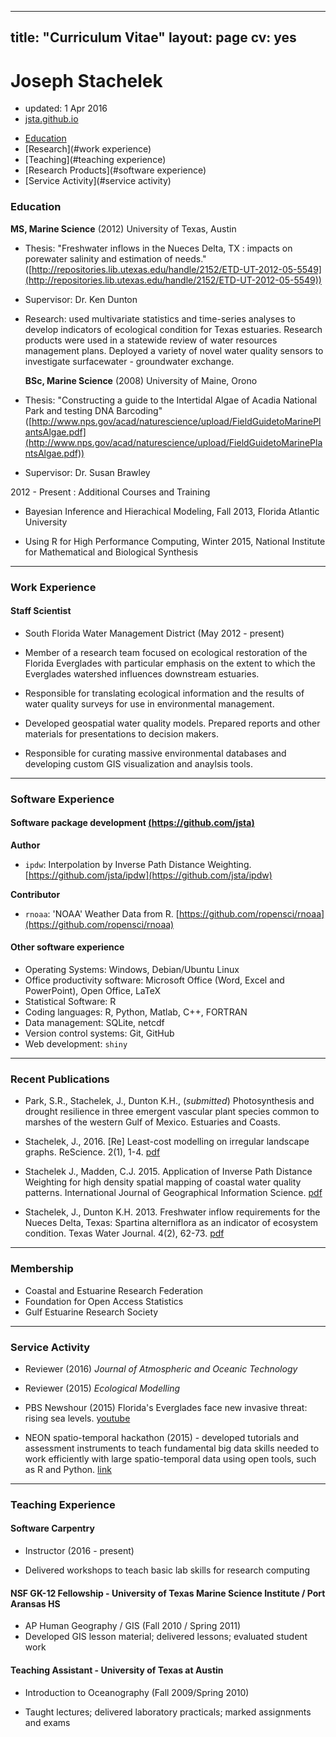   ---
title: "Curriculum Vitae"
layout: page
cv: yes
---

# Joseph Stachelek

- updated: 1 Apr 2016
- [jsta.github.io](http://jsta.github.io)

<div id="cv-nav">

- [Education](#education)
- [Research](#work experience)
- [Teaching](#teaching experience)
- [Research Products](#software experience)
- [Service Activity](#service activity)

</div>

### Education
  
  **MS, Marine Science** (2012) University of Texas, Austin

- Thesis: "Freshwater inflows in the Nueces Delta, TX : impacts on porewater salinity and estimation of needs." ([http://repositories.lib.utexas.edu/handle/2152/ETD-UT-2012-05-5549](http://repositories.lib.utexas.edu/handle/2152/ETD-UT-2012-05-5549))
- Supervisor: Dr. Ken Dunton
- Research: used multivariate statistics and time-series analyses to develop indicators of ecological condition for Texas estuaries. Research products were used in a statewide review of water resources management plans. Deployed a variety of novel water quality sensors to investigate surfacewater - groundwater exchange.

  **BSc, Marine Science** (2008) University of Maine, Orono

- Thesis: "Constructing a guide to the Intertidal Algae of Acadia National Park and testing DNA Barcoding" ([http://www.nps.gov/acad/naturescience/upload/FieldGuidetoMarinePlantsAlgae.pdf](http://www.nps.gov/acad/naturescience/upload/FieldGuidetoMarinePlantsAlgae.pdf))
- Supervisor: Dr. Susan Brawley

2012 - Present 
: Additional Courses and Training

- Bayesian Inference and Hierachical Modeling, Fall 2013, Florida Atlantic University

- Using R for High Performance Computing, Winter 2015, National Institute for Mathematical and Biological Synthesis


-----
  
### Work Experience
  
#### Staff Scientist
  
  - South Florida Water Management District (May 2012 - present) 

- Member of a research team focused on ecological restoration of the Florida Everglades with particular emphasis on the extent to which the Everglades watershed influences downstream estuaries. 
- Responsible for translating ecological information and the results of water quality surveys for use in environmental management. 
- Developed geospatial water quality models. Prepared reports and other materials for presentations to decision makers. 
- Responsible for curating massive environmental databases and developing custom GIS visualization and anaylsis tools. 

-----

### Software Experience

#### Software package development [(https://github.com/jsta)](https://github.com/jsta)

**Author**

- `ipdw`: Interpolation by Inverse Path Distance Weighting. [https://github.com/jsta/ipdw](https://github.com/jsta/ipdw)

**Contributor**

- `rnoaa`: 'NOAA' Weather Data from R. [https://github.com/ropensci/rnoaa](https://github.com/ropensci/rnoaa)

#### Other software experience

- Operating Systems: Windows, Debian/Ubuntu Linux
- Office productivity software: Microsoft Office (Word, Excel and PowerPoint), Open Office, LaTeX
- Statistical Software: R
- Coding languages: R, Python, Matlab, C++, FORTRAN
- Data management: SQLite, netcdf
- Version control systems: Git, GitHub
- Web development: `shiny`

-----

### Recent Publications
  
   - Park, S.R., Stachelek, J., Dunton K.H., (_submitted_) Photosynthesis and drought resilience in three emergent vascular plant species common to marshes of the western Gulf of Mexico. Estuaries and Coasts.
   
   - Stachelek, J., 2016. [Re] Least-cost modelling on irregular landscape graphs. ReScience. 2(1), 1-4. [pdf](public/2016_stachelek_rescience.pdf)
   
  - Stachelek J., Madden, C.J. 2015. Application of Inverse Path Distance Weighting for high density spatial mapping of coastal water quality patterns. International Journal of Geographical Information Science. [pdf](public/stachmadden2015am.pdf)
  
  - Stachelek, J., Dunton K.H. 2013. Freshwater inflow requirements for the Nueces Delta, Texas: Spartina alterniflora as an indicator of ecosystem condition. Texas Water Journal. 4(2), 62-73. [pdf](public/StachelekDunton2013.pdf)

-----

### Membership
  
  - Coastal and Estuarine Research Federation
- Foundation for Open Access Statistics
- Gulf Estuarine Research Society

-----
  
### Service Activity
  
  - Reviewer (2016) _Journal of Atmospheric and Oceanic Technology_
  - Reviewer (2015) _Ecological Modelling_
  
- PBS Newshour (2015) Florida's Everglades face new invasive threat: rising sea levels. [youtube](https://www.youtube.com/watch?v=ggOl-vaXIFk)
  
- NEON spatio-temporal hackathon (2015) - developed tutorials and assessment instruments to teach fundamental big data skills needed to work efficiently with large spatio-temporal data using open tools, such as R and Python. [link](http://www.neoninc.org/updates-events/update/nsf-biocenters-unite-close-scientific-data-skills-gap-focus-phenology)

-----

### Teaching Experience

#### Software Carpentry

- Instructor (2016 - present)

- Delivered workshops to teach basic lab skills for research computing
  
#### NSF GK-12 Fellowship - University of Texas Marine Science Institute / Port Aransas HS

- AP Human Geography / GIS (Fall 2010 / Spring 2011) 
- Developed GIS lesson material; delivered lessons; evaluated student work

#### Teaching Assistant - University of Texas at Austin

- Introduction to Oceanography (Fall 2009/Spring 2010)

- Taught lectures; delivered laboratory practicals; marked assignments and exams

